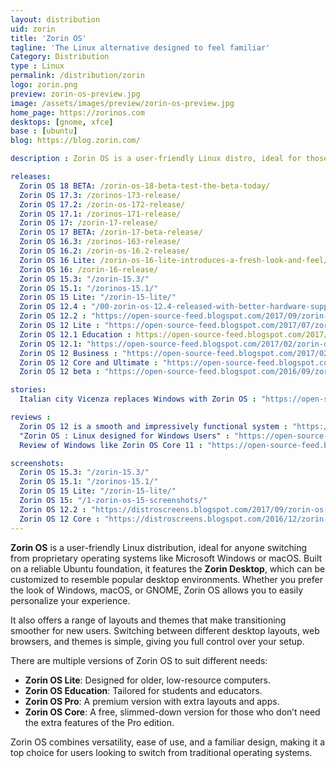 ```yaml
---
layout: distribution
uid: zorin
title: 'Zorin OS'
tagline: 'The Linux alternative designed to feel familiar'
Category: Distribution
type : Linux
permalink: /distribution/zorin
logo: zorin.png
preview: zorin-os-preview.jpg
image: /assets/images/preview/zorin-os-preview.jpg
home_page: https://zorinos.com
desktops: [gnome, xfce]
base : [ubuntu]
blog: https://blog.zorin.com/

description : Zorin OS is a user-friendly Linux distro, ideal for those switching from Windows or macOS. Customize layouts, themes, and choose from Lite, Core, Education, or Pro editions.

releases:
  Zorin OS 18 BETA: /zorin-os-18-beta-test-the-beta-today/
  Zorin OS 17.3: /zorinos-173-release/
  Zorin OS 17.2: /zorin-os-172-release/
  Zorin OS 17.1: /zorinos-171-release/
  Zorin OS 17: /zorin-17-release/
  Zorin OS 17 BETA: /zorin-17-beta-release/
  Zorin OS 16.3: /zorinos-163-release/
  Zorin OS 16.2: /zorin-os-16.2-release/
  Zorin OS 16 Lite: /zorin-os-16-lite-introduces-a-fresh-look-and-feel/
  Zorin OS 16: /zorin-16-release/
  Zorin OS 15.3: "/zorin-15.3/"
  Zorin OS 15.1: "/zorinos-15.1/"
  Zorin OS 15 Lite: "/zorin-15-lite/"
  Zorin OS 12.4 : "/00-zorin-os-12.4-released-with-better-hardware-support/"
  Zorin OS 12.2 : "https://open-source-feed.blogspot.com/2017/09/zorin-os-122-released-with-performance.html"
  Zorin OS 12 Lite : "https://open-source-feed.blogspot.com/2017/07/zorin-os-12-lite-released-with.html"
  Zorin OS 12.1 Education : https://open-source-feed.blogspot.com/2017/03/zorin-os-121-education-flavor-released.html
  Zorin OS 12.1: "https://open-source-feed.blogspot.com/2017/02/zorin-os-121-released-with-linux-kernel.html"
  Zorin OS 12 Business : "https://open-source-feed.blogspot.com/2017/02/zorin-os-12-business-edition-released.html"
  Zorin OS 12 Core and Ultimate : "https://open-source-feed.blogspot.com/2016/11/zorin-os-12-core-and-ultimate-editions.html"
  Zorin OS 12 beta : "https://open-source-feed.blogspot.com/2016/09/zorin-os-12-beta-released-with-zorin.html"

stories:
  Italian city Vicenza replaces Windows with Zorin OS : "https://open-source-feed.blogspot.com/2016/05/italian-city-vicenza-replaces-windows.html"

reviews :
  Zorin OS 12 is a smooth and impressively functional system : "https://open-source-feed.blogspot.com/2016/12/zorin-os-12-is-smooth-and-impressively.html"
  "Zorin OS : Linux designed for Windows Users" : "https://open-source-feed.blogspot.com/2016/04/zorin-os-linux-designed-for-windows.html"
  Review of Windows like Zorin OS Core 11 : "https://open-source-feed.blogspot.com/2016/02/review-of-windows-like-zorin-os-core-11.html"

screenshots:
  Zorin OS 15.3: "/zorin-15.3/"
  Zorin OS 15.1: "/zorinos-15.1/"
  Zorin OS 15 Lite: "/zorin-15-lite/"
  Zorin OS 15: "/1-zorin-os-15-screenshots/"
  Zorin OS 12.2 : "https://distroscreens.blogspot.com/2017/09/zorin-os-122-screenshots.html"
  Zorin OS 12 Core : "https://distroscreens.blogspot.com/2016/12/zorin-os-12-core-screenshots.html"
---
```


**Zorin OS** is a user-friendly Linux distribution, ideal for anyone switching from proprietary operating systems like Microsoft Windows or macOS. Built on a reliable Ubuntu foundation, it features the **Zorin Desktop**, which can be customized to resemble popular desktop environments. Whether you prefer the look of Windows, macOS, or GNOME, Zorin OS allows you to easily personalize your experience.

It also offers a range of layouts and themes that make transitioning smoother for new users. Switching between different desktop layouts, web browsers, and themes is simple, giving you full control over your setup.

There are multiple versions of Zorin OS to suit different needs:
- **Zorin OS Lite**: Designed for older, low-resource computers.
- **Zorin OS Education**: Tailored for students and educators.
- **Zorin OS Pro**: A premium version with extra layouts and apps.
- **Zorin OS Core**: A free, slimmed-down version for those who don’t need the extra features of the Pro edition.

Zorin OS combines versatility, ease of use, and a familiar design, making it a top choice for users looking to switch from traditional operating systems.
